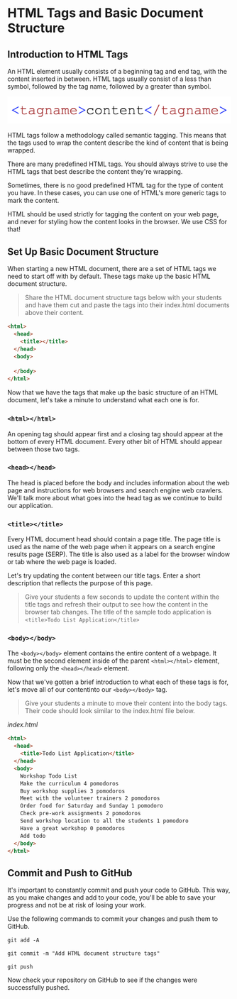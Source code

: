 # HTML Tags and Basic Document Structure

## Introduction to HTML Tags
An HTML element usually consists of a beginning tag and end tag, with the content inserted in between. HTML tags usually consist of a less than symbol, followed by the tag name, followed by a greater than symbol.

![Example of an HTML tag](/images/html_tags_and_basic_document_structure/01.png "Example of an HTML tag")

HTML tags follow a methodology called semantic tagging. This means that the tags used to wrap the content describe the kind of content that is being wrapped.

There are many predefined HTML tags. You should always strive to use the HTML tags that best describe the content they're wrapping.

Sometimes, there is no good predefined HTML tag for the type of content you have. In these cases, you can use one of HTML's more generic tags to mark the content.

HTML should be used strictly for tagging the content on your web page, and never for styling how the content looks in the browser. We use CSS for that!

## Set Up Basic Document Structure
When starting a new HTML document, there are a set of HTML tags we need to start off with by default. These tags make up the basic HTML document structure.

>Share the HTML document structure tags below with your students and have them cut and paste the tags into their index.html documents above their content.

```HTML
<html>
  <head>
    <title></title>
  </head>
  <body>

  </body>
</html>
```

Now that we have the tags that make up the basic structure of an HTML document, let's take a minute to understand what each one is for.

### `<html></html>`
An opening <html> tag should appear first and a closing </html> tag should appear at the bottom of every HTML document. Every other bit of HTML should appear between those two tags.

### `<head></head>`
The head is placed before the body and includes information about the web page and instructions for web browsers and search engine web crawlers. We'll talk more about what goes into the head tag as we continue to build our application.

### `<title></title>`
Every HTML document head should contain a page title. The page title is used as the name of the web page when it appears on a search engine results page (SERP). The title is also used as a label for the browser window or tab where the web page is loaded.

Let's try updating the content between our title tags. Enter a short description that reflects the purpose of this page.

>Give your students a few seconds to update the content within the title tags and refresh their output to see how the content in the browser tab changes. The title of the sample todo application is `<title>Todo List Application</title>`

### `<body></body>`
The `<body></body>` element contains the entire content of a webpage. It must be the second element inside of the parent `<html></html>` element, following only the `<head></head>` element.

Now that we've gotten a brief introduction to what each of these tags is for, let's move all of our contentinto our `<body></body>` tag.

>Give your students a minute to move their content into the body tags. Their code should look similar to the index.html file below.

*index.html*
```HTML
<html>
  <head>
    <title>Todo List Application</title>
  </head>
  <body>
    Workshop Todo List
    Make the curriculum 4 pomodoros
    Buy workshop supplies 3 pomodoros
    Meet with the volunteer trainers 2 pomodoros
    Order food for Saturday and Sunday 1 pomodoro
    Check pre-work assignments 2 pomodoros
    Send workshop location to all the students 1 pomodoro
    Have a great workshop 0 pomodoros
    Add todo
  </body>
</html>
```

## Commit and Push to GitHub
It's important to constantly commit and push your code to GitHub. This way, as you make changes and add to your code, you'll be able to save your progress and not be at risk of losing your work.

Use the following commands to commit your changes and push them to GitHub.

```shell
git add -A
```

```shell
git commit -m "Add HTML document structure tags"
```

```shell
git push
```

Now check your repository on GitHub to see if the changes were successfully pushed.
